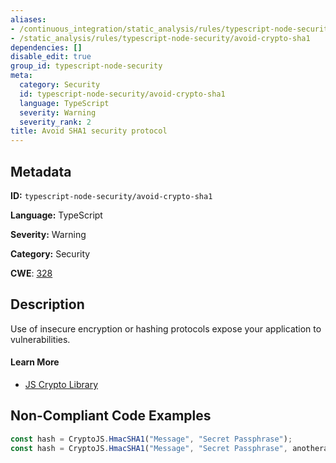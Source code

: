 ```yaml
---
aliases:
- /continuous_integration/static_analysis/rules/typescript-node-security/avoid-crypto-sha1
- /static_analysis/rules/typescript-node-security/avoid-crypto-sha1
dependencies: []
disable_edit: true
group_id: typescript-node-security
meta:
  category: Security
  id: typescript-node-security/avoid-crypto-sha1
  language: TypeScript
  severity: Warning
  severity_rank: 2
title: Avoid SHA1 security protocol
---
```

<!--  SOURCED FROM https://github.com/DataDog/datadog-static-analyzer-rule-docs -->


## Metadata
**ID:** `typescript-node-security/avoid-crypto-sha1`

**Language:** TypeScript

**Severity:** Warning

**Category:** Security

**CWE**: [328](https://cwe.mitre.org/data/definitions/328.html)

## Description
Use of insecure encryption or hashing protocols expose your application to vulnerabilities.

#### Learn More

 - [JS Crypto Library](https://cryptojs.gitbook.io/docs/#hmac)

## Non-Compliant Code Examples
```typescript
const hash = CryptoJS.HmacSHA1("Message", "Secret Passphrase");
const hash = CryptoJS.HmacSHA1("Message", "Secret Passphrase", anotherargument);
```
